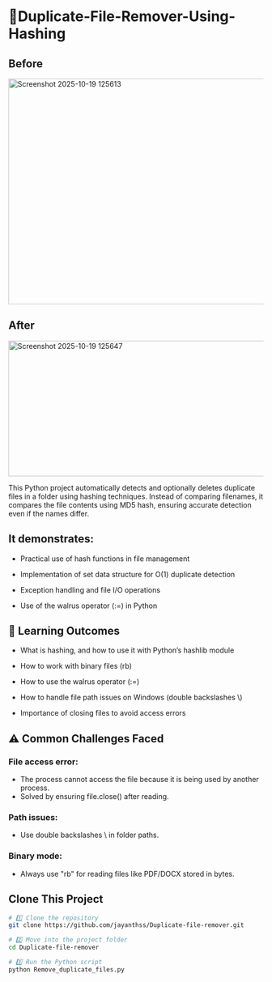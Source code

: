 # 🧩Duplicate-File-Remover-Using-Hashing

## Before
<img width="652" height="446" alt="Screenshot 2025-10-19 125613" src="https://github.com/user-attachments/assets/d7262d62-3c51-4719-a713-4a6c4a0a45b7" />

## After 
<img width="631" height="268" alt="Screenshot 2025-10-19 125647" src="https://github.com/user-attachments/assets/62a8a5da-7733-4dab-8256-5abfd132af5b" />

This Python project automatically detects and optionally deletes duplicate files in a folder using hashing techniques.
Instead of comparing filenames, it compares the file contents using MD5 hash, ensuring accurate detection even if the names differ.

## It demonstrates:

* Practical use of hash functions in file management

* Implementation of set data structure for O(1) duplicate detection

* Exception handling and file I/O operations

* Use of the walrus operator (:=) in Python

## 🧠 Learning Outcomes

* What is hashing, and how to use it with Python’s hashlib module

* How to work with binary files (rb)

* How to use the walrus operator (:=)

* How to handle file path issues on Windows (double backslashes \\)

* Importance of closing files to avoid access errors

## ⚠️ Common Challenges Faced

###  File access error:
* The process cannot access the file because it is being used by another process.
*  Solved by ensuring file.close() after reading.

### Path issues:
* Use double backslashes \\ in folder paths.

### Binary mode:
* Always use "rb" for reading files like PDF/DOCX stored in bytes.

## Clone This Project 
``` bash
# 1️⃣ Clone the repository
git clone https://github.com/jayanthss/Duplicate-file-remover.git

# 2️⃣ Move into the project folder
cd Duplicate-file-remover

# 3️⃣ Run the Python script
python Remove_duplicate_files.py
```
